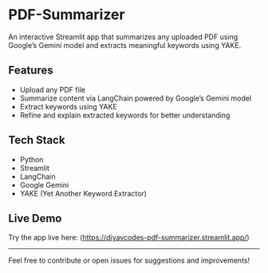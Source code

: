 # PDF-Summarizer

An interactive Streamlit app that summarizes any uploaded PDF using Google’s Gemini model and extracts meaningful keywords using YAKE.

## Features

- Upload any PDF file  
- Summarize content via LangChain powered by Google’s Gemini model  
- Extract keywords using YAKE  
- Refine and explain extracted keywords for better understanding  

## Tech Stack

- Python  
- Streamlit  
- LangChain  
- Google Gemini  
- YAKE (Yet Another Keyword Extractor)  

## Live Demo

Try the app live here: (https://diyavcodes-pdf-summarizer.streamlit.app/)

---

Feel free to contribute or open issues for suggestions and improvements!
